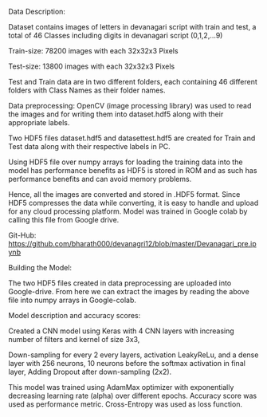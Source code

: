 Data Description: 

Dataset contains images of letters in devanagari script with train and test, a total of 46 Classes including digits in devanagari script (0,1,2,…9) 

Train-size: 78200 images with each 32x32x3 Pixels

Test-size: 13800 images with each 32x32x3 Pixels

Test and Train data are in two different folders, each containing 46 different folders with Class Names as their folder names.

Data preprocessing:
OpenCV (image processing library) was used to read the images and for writing them into dataset.hdf5 along with their appropriate labels.

Two HDF5 files dataset.hdf5 and datasettest.hdf5 are created for Train and Test data along with their respective labels in PC.

Using HDF5 file over numpy arrays for loading the training data into the model has performance benefits as HDF5 is stored in ROM and as such has performance benefits and can avoid memory problems.

Hence, all the images are converted and stored in .HDF5 format. Since HDF5 compresses the data while converting, it is easy to handle and upload for any cloud processing platform.  Model was trained in Google colab by calling this file from Google drive.

Git-Hub: https://github.com/bharath000/devanagri12/blob/master/Devanagari_pre.ipynb

Building the Model:

The two HDF5 files created in data preprocessing are uploaded into Google-drive. From here we can extract the images by reading the above file into numpy arrays in Google-colab. 

Model description and accuracy scores:

Created a CNN model using Keras with 4 CNN layers with increasing number of filters and kernel of size 3x3,

Down-sampling for every 2 every layers, activation LeakyReLu, and a dense layer with 256 neurons, 10 neurons before the softmax activation in final layer, Adding Dropout after down-sampling (2x2).

This model was trained using AdamMax optimizer with exponentially decreasing learning rate (alpha) over different epochs. Accuracy score was used as performance metric. Cross-Entropy was used as loss function.

